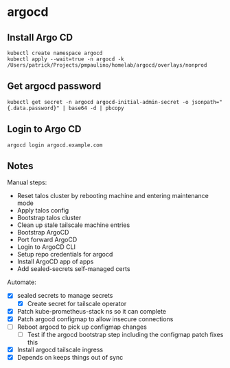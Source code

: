 # argocd

## Install Argo CD

```shell
kubectl create namespace argocd
kubectl apply --wait=true -n argocd -k /Users/patrick/Projects/pmpaulino/homelab/argocd/overlays/nonprod
```

## Get argocd password

```shell
kubectl get secret -n argocd argocd-initial-admin-secret -o jsonpath="{.data.password}" | base64 -d | pbcopy
```

## Login to Argo CD

```shell
argocd login argocd.example.com
```

## Notes

Manual steps:

- Reset talos cluster by rebooting machine and entering maintenance mode
- Apply talos config
- Bootstrap talos cluster
- Clean up stale tailscale machine entries
- Bootstrap ArgoCD
- Port forward ArgoCD
- Login to ArgoCD CLI
- Setup repo credentials for argocd
- Install ArgoCD app of apps
- Add sealed-secrets self-managed certs

Automate:

- [x] sealed secrets to manage secrets
  - [x] Create secret for tailscale operator
- [x] Patch kube-prometheus-stack ns so it can complete
- [x] Patch argocd configmap to allow insecure connections
- [ ] Reboot argocd to pick up configmap changes
  - [ ] Test if the argocd bootstrap step including the configmap patch fixes this
- [x] Install argocd tailscale ingress
- [x] Depends on keeps things out of sync
